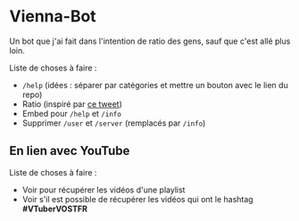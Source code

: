 # Vienna-Bot

Un bot que j'ai fait dans l'intention de ratio des gens, sauf que c'est allé plus loin.

Liste de choses à faire :
- `/help` (idées : séparer par catégories et mettre un bouton avec le lien du repo)
- Ratio (inspiré par [ce tweet](https://twitter.com/viennavtuber/status/1481998814944837633?s=20))
- Embed pour `/help` et `/info`
- Supprimer `/user` et `/server` (remplacés par `/info`)

## En lien avec YouTube

Liste de choses à faire :
- Voir pour récupérer les vidéos d'une playlist
- Voir s'il est possible de récupérer les vidéos qui ont le hashtag **#VTuberVOSTFR**